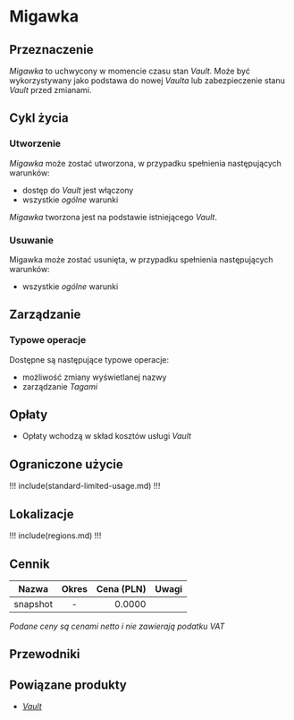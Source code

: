 # Migawka

## Przeznaczenie

*Migawka* to uchwycony w momencie czasu stan *Vault*. Może być wykorzystywany jako podstawa do nowej *Vaulta* lub zabezpieczenie stanu *Vault* przed zmianami.

## Cykl życia

### Utworzenie

*Migawka* może zostać utworzona, w przypadku spełnienia następujących warunków: 

* dostęp do *Vault* jest włączony
* wszystkie *ogólne* warunki

*Migawka* tworzona jest na podstawie istniejącego *Vault*.

### Usuwanie

Migawka może zostać usunięta, w przypadku spełnienia następujących warunków: 

* wszystkie *ogólne* warunki

## Zarządzanie

### Typowe operacje

Dostępne są następujące typowe operacje:

* możliwość zmiany wyświetlanej nazwy
* zarządzanie *Tagami*

## Opłaty

* Opłaty wchodzą w skład kosztów usługi *Vault*

## Ograniczone użycie

!!! include(standard-limited-usage.md) !!!

## Lokalizacje

!!! include(regions.md) !!!

## Cennik

Nazwa              | Okres  | Cena (PLN) | Uwagi
------------------ | :----: | ---------: | :----:
snapshot           |   -    |     0.0000 | 

*Podane ceny są cenami netto i nie zawierają podatku VAT*

## Przewodniki

<PageList path_re="guide/storage/snapshot/"/>

## Powiązane produkty

* *[Vault](/resource/storage/vault.md)*